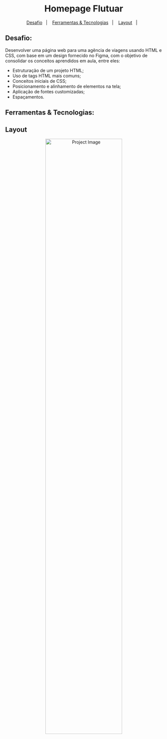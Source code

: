 <h1 align="center"> Homepage Flutuar </h1>

<p align="center">
  <a href="#-desafio">Desafio</a>&nbsp;&nbsp;&nbsp;|&nbsp;&nbsp;&nbsp;
  <a href="#-ferramentas-&-Tecnologias">Ferramentas & Tecnologias</a>&nbsp;&nbsp;&nbsp;|&nbsp;&nbsp;&nbsp;
  <a href="#-layout">Layout</a>&nbsp;&nbsp;&nbsp;|&nbsp;&nbsp;&nbsp;
  
</p>

## Desafio:
Desenvolver uma página web para uma agência de viagens usando HTML e CSS, com base em um design fornecido no Figma, 
com o objetivo de consolidar os conceitos aprendidos em aula, entre eles: 
- Estruturação de um projeto HTML;
- Uso de tags HTML mais comuns;
- Conceitos iniciais de CSS;
- Posicionamento e alinhamento de elementos na tela;
- Aplicação de fontes customizadas;
- Espaçamentos.

## Ferramentas & Tecnologias:

## Layout
<p align="center">
<img width="70%" src="https://imgur.com/a/Yzslid9" alt="Project Image"/>
</p>
